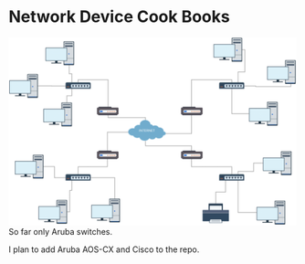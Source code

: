 # Network Device Cook Books

![Network](/Aruba/images/Network-Topology-Diagram-Template.png)
So far only Aruba switches. 

I plan to add Aruba AOS-CX and Cisco to the repo.
